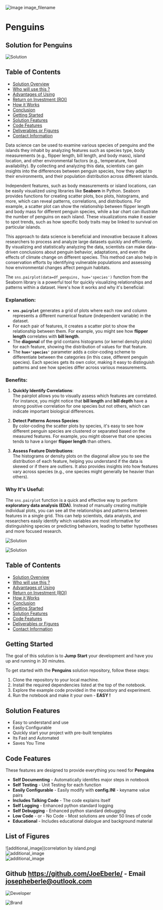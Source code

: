 ![Image image_filename](solution_sign.png)
    
# Penguins 

## Solution for Penguins

    
![Solution](code.png)

    
## Table of Contents

- [Solution Overview](#solution-overview)
- [Who will use this ?](#who-can-use)
- [Advantages of Using](#advantages-of-using)
- [Return on Investment (ROI)](#return-on-investment-roi)
- [How it Works](#how-it-works)
- [Conclusion](#conclusion)
- [Getting Started](#getting-started)
- [Solution Features](#solution-features)
- [Code Features](#code-features)
- [Deliverables or Figures](#deliverables-or-figures)
- [Contact Information](#contact-information)



Data science can be used to examine various species of penguins and the islands they inhabit by analyzing features such as species type, body measurements (e.g., flipper length, bill length, and body mass), island location, and other environmental factors (e.g., temperature, food availability). By collecting and analyzing this data, scientists can gain insights into the differences between penguin species, how they adapt to their environments, and their population distribution across different islands.

Independent features, such as body measurements or island locations, can be easily visualized using libraries like **Seaborn** in Python. Seaborn provides functions for creating scatter plots, box plots, histograms, and more, which can reveal patterns, correlations, and distributions. For example, a scatter plot can show the relationship between flipper length and body mass for different penguin species, while a bar chart can illustrate the number of penguins on each island. These visualizations make it easier to spot trends, such as how specific body traits may be linked to survival on particular islands.

This approach to data science is beneficial and innovative because it allows researchers to process and analyze large datasets quickly and efficiently. By visualizing and statistically analyzing the data, scientists can make data-driven conclusions about penguin behavior, adaptations, and even the effects of climate change on different species. This method can also help in conservation efforts by identifying vulnerable populations and assessing how environmental changes affect penguin habitats.



The `sns.pairplot(data=df_penguins, hue='species')` function from the Seaborn library is a powerful tool for quickly visualizing relationships and patterns within a dataset. Here's how it works and why it's beneficial:

### Explanation:
- **`sns.pairplot`** generates a grid of plots where each row and column represents a different numerical feature (independent variable) in the dataset.
- For each pair of features, it creates a scatter plot to show the relationship between them. For example, you might see how **flipper length** correlates with **bill length**.
- The **diagonal** of the grid contains histograms (or kernel density plots) for each feature, showing the distribution of values for that feature.
- The **`hue='species'`** parameter adds a color-coding scheme to differentiate between the categories (in this case, different penguin species). Each species gets its own color, making it easy to distinguish patterns and see how species differ across various measurements.

### Benefits:
1. **Quickly Identify Correlations**:  
   The pairplot allows you to visually assess which features are correlated. For instance, you might notice that **bill length** and **bill depth** have a strong positive correlation for one species but not others, which can indicate important biological differences.
  
2. **Detect Patterns Across Species**:  
   By color-coding the scatter plots by species, it's easy to see how different penguin species are clustered or separated based on the measured features. For example, you might observe that one species tends to have a longer **flipper length** than others.

3. **Assess Feature Distributions**:  
   The histograms or density plots on the diagonal allow you to see the distribution of each feature, helping you understand if the data is skewed or if there are outliers. It also provides insights into how features vary across species (e.g., one species might generally be heavier than others).

### Why It's Useful:
The `sns.pairplot` function is a quick and effective way to perform **exploratory data analysis (EDA)**. Instead of manually creating multiple individual plots, you can see all the relationships and patterns between features in a single grid. This can help scientists, data analysts, and researchers easily identify which variables are most informative for distinguishing species or predicting behaviors, leading to better hypotheses and more focused research.


![Solution](code.png)

    
![Solution](code.png)

    
## Table of Contents

- [Solution Overview](#solution-overview)
- [Who will use this ?](#who-can-use)
- [Advantages of Using](#advantages-of-using)
- [Return on Investment (ROI)](#return-on-investment-roi)
- [How it Works](#how-it-works)
- [Conclusion](#conclusion)
- [Getting Started](#getting-started)
- [Solution Features](#solution-features)
- [Code Features](#code-features)
- [Deliverables or Figures](#deliverables-or-figures)
- [Contact Information](#contact-information)


## Getting Started

The goal of this solution is to **Jump Start** your development and have you up and running in 30 minutes. 

To get started with the **Penguins** solution repository, follow these steps:
1. Clone the repository to your local machine.
2. Install the required dependencies listed at the top of the notebook.
3. Explore the example code provided in the repository and experiment.
4. Run the notebook and make it your own - **EASY !**
    
## Solution Features

- Easy to understand and use  
- Easily Configurable 
- Quickly start your project with pre-built templates
- Its Fast and Automated
- Saves You Time 


## Code Features

These features are designed to provide everything you need for **Penguins** 

- **Self Documenting** - Automatically identifes major steps in notebook 
- **Self Testing** - Unit Testing for each function
- **Easily Configurable** - Easily modify with **config.INI** - keyname value pairs
- **Includes Talking Code** - The code explains itself 
- **Self Logging** - Enhanced python standard logging   
- **Self Debugging** - Enhanced python standard debugging
- **Low Code** - or - No Code  - Most solutions are under 50 lines of code
- **Educational** - Includes educational dialogue and background material

    
## List of Figures
 ![additional_image](correlation by island.png)  <br>![additional_image](penguin.png)  <br>![additional_image](solution.png)  <br>
    

## Github https://github.com/JoeEberle/ - Email  josepheberle@outlook.com 
    
![Developer](developer.png)

![Brand](brand.png)
    